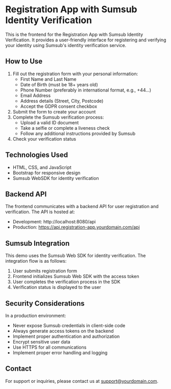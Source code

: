 # Registration App with Sumsub Identity Verification

This is the frontend for the Registration App with Sumsub Identity Verification. It provides a user-friendly interface for registering and verifying your identity using Sumsub's identity verification service.

## How to Use

1. Fill out the registration form with your personal information:
   - First Name and Last Name
   - Date of Birth (must be 18+ years old)
   - Phone Number (preferably in international format, e.g., +44...)
   - Email Address
   - Address details (Street, City, Postcode)
   - Accept the GDPR consent checkbox
2. Submit the form to create your account
3. Complete the Sumsub verification process:
   - Upload a valid ID document
   - Take a selfie or complete a liveness check
   - Follow any additional instructions provided by Sumsub
4. Check your verification status

## Technologies Used

- HTML, CSS, and JavaScript
- Bootstrap for responsive design
- Sumsub WebSDK for identity verification

## Backend API

The frontend communicates with a backend API for user registration and verification. The API is hosted at:

- Development: http://localhost:8080/api
- Production: https://api.registration-app.yourdomain.com/api

## Sumsub Integration

This demo uses the Sumsub Web SDK for identity verification. The integration flow is as follows:

1. User submits registration form
2. Frontend initializes Sumsub Web SDK with the access token
3. User completes the verification process in the SDK
4. Verification status is displayed to the user

## Security Considerations

In a production environment:

- Never expose Sumsub credentials in client-side code
- Always generate access tokens on the backend
- Implement proper authentication and authorization
- Encrypt sensitive user data
- Use HTTPS for all communications
- Implement proper error handling and logging

## Contact

For support or inquiries, please contact us at support@yourdomain.com.
